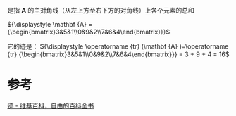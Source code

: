 
是指 ${\displaystyle \mathbf {A} }$ 的主对角线（从左上方至右下方的对角线）上各个元素的总和


${\displaystyle \mathbf {A} ={\begin{bmatrix}3&5&1\\0&9&2\\7&6&4\end{bmatrix}}}$

它的迹是：
${\displaystyle \operatorname {tr} (\mathbf {A} )=\operatorname {tr} {\begin{bmatrix}3&5&1\\0&9&2\\7&6&4\end{bmatrix}}} = 3 + 9 + 4 = 16$

# 参考
[迹 - 维基百科，自由的百科全书](https://zh.wikipedia.org/zh-cn/%E8%B7%A1)

